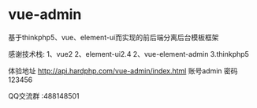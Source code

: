 # vue-admin

基于thinkphp5、vue、element-ui而实现的前后端分离后台模板框架

感谢技术栈:
1、vue2
2、element-ui2.4
2、vue-element-admin
3.thinkphp5

体验地址
http://api.hardphp.com/vue-admin/index.html
账号admin
密码123456


QQ交流群 :488148501

